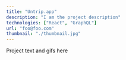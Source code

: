 ```yaml
---
title: "Untrip.app"
description: "I am the project description"
technologies: ["React", "GraphQL"]
url: "foo@foo.com"
thumbnail: "./thumbnail.jpg"
---
```


Project text and gifs here
